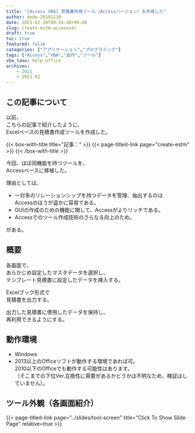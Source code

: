 ```yaml
---
title: "[Access VBA] 見積書作成ツール（Accessバージョン）を作成した"
author: dede-20191130
date: 2021-02-28T00:34:49+09:00
slug: create-estm-accessver
draft: true
toc: true
featured: false
categories: ["アプリケーション","プログラミング"]
tags: ["Access","VBA","自作","ツール"]
vba_taxo: help_office
archives:
    - 2021
    - 2021-02
---
```


## この記事について

以前、  
こちらの記事で紹介したように、  
Excelベースの見積書作成ツールを作成した。  

{{< box-with-title title="記事：" >}} 
    {{< page-titled-link page="create-estm" >}}
{{< /box-with-title >}}

今回、ほぼ同機能を持つツールを、  
Accessベースに移植した。

理由としては、  
- 一対多のリレーションシップを持つデータを管理、抽出するのは  
Accessのほうが遥かに容易である。
- GUIの作成のための機能に関して、Accessがよりリッチである。
- Accessでのツール作成技術のさらなる向上のため。

がある。

## 概要

各画面で、  
あらかじめ設定したマスタデータを選択し、  
テンプレート見積書に設定したデータを挿入する。  

Excelブック形式で  
見積書を出力する。

出力した見積書に使用したデータを保持し、  
再利用できるようにする。


## 動作環境
- Windows
- 2013以上のOfficeソフトが動作する環境であれば可。  
2010以下のOfficeでも動作する可能性はあります。  
（そこまでの下位Ver.互換性に需要があるかどうかは不明なため、検証はしていません）。

## ツール外観（各画面紹介）

{{< page-titled-link page="../slides/tool-screen"  title="Click To Show Slide Page" relative=true  >}}
